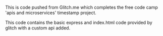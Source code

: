 This is code pushed from Glitch.me which completes the free code camp 'apis and microservices' timestamp project.

This code contains the basic express and index.html code provided by glitch with a custom api added. 
